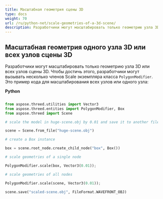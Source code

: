 ```yaml
---
title: Масштабная геометрия сцены 3D
type: docs
weight: 70
url: /ru/python-net/scale-geometries-of-a-3d-scene/
description: Разработчики могут масштабировать только геометрию узла 3D или всех узлов сцены 3D. Чтобы достичь этого, разработчики могут вызывать несколько членов Scale экземпляра класса PolygonModifier.
---
```

##  **Масштабная геометрия одного узла 3D или всех узлов сцены 3D**
Разработчики могут масштабировать только геометрию узла 3D или всех узлов сцены 3D. Чтобы достичь этого, разработчики могут вызывать несколько членов Scale экземпляра класса `PolygonModifier`. Это пример кода для масштабирования всех узлов или одного узла:



**Python**

```py

from aspose.threed.utilities import Vector3
from aspose.threed.entities import PolygonModifier, Box
from aspose.threed import Scene

# scale the model in huge-scene.obj by 0.01 and save it to another file:

scene = Scene.from_file("huge-scene.obj")

# create a Box instance

box = scene.root_node.create_child_node("box", Box())

# scale geometries of a single node

PolygonModifier.scale(box, Vector3(0.01));

# scale geometries of all nodes

PolygonModifier.scale(scene, Vector3(0.01));

scene.save("scaled-scene.obj", FileFormat.WAVEFRONT_OBJ)

```

